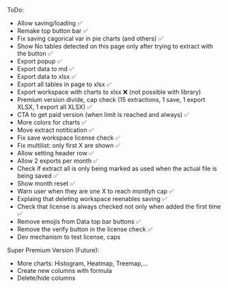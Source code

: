 ToDo:
- Allow saving/loading ✅ 
- Remake top button bar ✅
- Fix saving cagorical var in pie charts (and others) ✅
- Show No tables detected on this page only after trying to extract with the button ✅
- Export popup ✅
- Export data to md ✅
- Export data to xlsx ✅
- Export all tables in page to xlsx ✅
- Export workspace with charts to xlsx ❌ (not possible with library)
- Premium version divide, cap check (15 extractions, 1 save, 1 export XLSX, 1 export all XLSX) ✅
- CTA to get paid version (when limit is reached and always) ✅
- More colors for charts ✅
- Move extract notitication ✅ 
- Fix save workspace license check ✅
- Fix multilist: only first X are shown ✅
- Allow setting header row ✅
- Allow 2 exports per month ✅
- Check if extract all is only being marked as used when the actual file is being saved ✅
- Show month reset ✅
- Warn user when they are one X to reach montlyh cap ✅
- Explaing that deleting workspace reenables saving ✅
- Check that license is always checked not only when added the first time ✅
- Remove emojis from Data top bar buttons ✅
- Remove the verify button in the license check ✅
- Dev mechanism to test license, caps

Super Premium Version (Future):
- More charts: Histogram, Heatmap, Treemap,...
- Create new columns with formula
- Delete/hide columns

